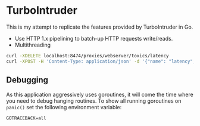 # TurboIntruder

This is my attempt to replicate the features provided by TurboIntruder in Go.

* Use HTTP 1.x pipelining to batch-up HTTP requests write/reads.
* Multithreading

```bash
curl -XDELETE localhost:8474/proxies/webserver/toxics/latency
curl -XPOST -H 'Content-Type: application/json' -d '{"name": "latency", "type": "latency", "stream": "upstream", "toxicity": 1.0, "attributes": {"latency": 100, "jitter": 20}}' localhost:8474/proxies/webserver/toxics
```

## Debugging

As this application aggressively uses goroutines, it will come the time where you need to debug hanging routines. To show all running goroutines on `panic()` set the following environment variable:

```
GOTRACEBACK=all
```
